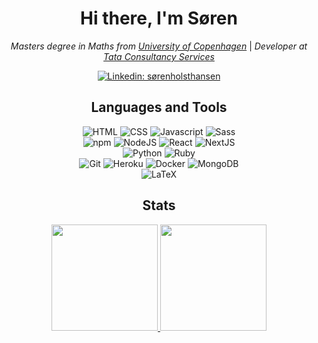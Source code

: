 <div align="center">
<h1> Hi there, I'm Søren</h1>

<p><em>Masters degree in Maths from <a href="https://www.ku.dk/english/">University of Copenhagen</a></em> | <em>Developer at <a href="https://www.tcs.com/">Tata Consultancy Services</a></em></p>


[![Linkedin: sørenholsthansen](https://img.shields.io/badge/-Søren_Holst_Hansen-blue?style=for-the-badge&logo=Linkedin&logoColor=white&link=https://www.linkedin.com/in/søren-holst-hansen/)](https://www.linkedin.com/in/søren-holst-hansen/)
<!--
[![GitHub Soren Holst Hansen](https://img.shields.io/github/followers/SorenHolstHansen?label=follow&style=social)](https://github.com/SorenHolstHansen)
-->

<h2>Languages and Tools</h2>


<img src="https://img.shields.io/static/v1?style=for-the-badge&logo=HTML5&message=HTML&label=&color=E34F26&labelColor=404040" alt="HTML">
<img src="https://img.shields.io/static/v1?style=for-the-badge&logo=CSS3&message=CSS&label=&color=1572B6&labelColor=404040" alt="CSS">
<img src="https://img.shields.io/static/v1?style=for-the-badge&logo=JavaScript&message=JavaScript&label=&color=F7DF1E&labelColor=404040" alt="Javascript">
<img src="https://img.shields.io/static/v1?style=for-the-badge&logo=Sass&message=Sass&label=&color=CC6699&labelColor=404040" alt="Sass">
<br>

<img src="https://img.shields.io/static/v1?style=for-the-badge&logo=NPM&message=NPM&label=&color=CB3837&labelColor=404040" alt="npm">
<img src="https://img.shields.io/static/v1?style=for-the-badge&logo=node.js&message=Node.js&label=&color=339933&labelColor=404040" alt="NodeJS">
<img src="https://img.shields.io/static/v1?style=for-the-badge&logo=React&message=React&label=&color=61DAFB&labelColor=404040" alt="React">
<img src="https://img.shields.io/static/v1?style=for-the-badge&logo=Next.js&message=Next.js&label=&color=000&labelColor=404040" alt="NextJS">
<br>

<img src="https://img.shields.io/static/v1?style=for-the-badge&logo=Python&message=Python&label=&color=3776AB&labelColor=404040" alt="Python">
<img src="https://img.shields.io/static/v1?style=for-the-badge&logo=Ruby&message=Ruby&label=&color=CC342D&labelColor=404040" alt="Ruby">
<br>

<img src="https://img.shields.io/static/v1?style=for-the-badge&logo=Git&message=Git&label=&color=F05032&labelColor=404040" alt="Git">
<img src="https://img.shields.io/static/v1?style=for-the-badge&logo=Heroku&message=Heroku&label=&color=430098&labelColor=404040" alt="Heroku">
<img src="https://img.shields.io/static/v1?style=for-the-badge&logo=Docker&message=Docker&label=&color=2496ED&labelColor=404040" alt="Docker">
<img src="https://img.shields.io/static/v1?style=for-the-badge&logo=MongoDB&message=MongoDB&label=&color=47A248&labelColor=404040" alt="MongoDB">
<br>

<img src="https://img.shields.io/static/v1?style=for-the-badge&logo=LaTeX&message=LaTeX&label=&color=008080&labelColor=404040" alt="LaTeX">

<h2>Stats</h2>

<p align="center">
  <a href="https://github.com/SorenHolstHansen">
    <img height="170em" src="https://github-readme-stats.vercel.app/api?username=SorenHolstHansen&theme=gruvbox&show_icons=true&include_all_commits=true&count_private=true" />
  </a>
  <a href="https://github.com/SorenHolstHansen">
    <img height="170em" src="https://github-readme-stats.vercel.app/api/top-langs/?username=SorenHolstHansen&layout=compact&theme=gruvbox" />
  </a>
</p>
</div>


<!--
**SorenHolstHansen/SorenHolstHansen** is a ✨ _special_ ✨ repository because its `README.md` (this file) appears on your GitHub profile.

Here are some ideas to get you started:

- 🔭 I’m currently working on ...
- 🌱 I’m currently learning ...
- 👯 I’m looking to collaborate on ...
- 🤔 I’m looking for help with ...
- 💬 Ask me about ...
- 📫 How to reach me: ...
- 😄 Pronouns: ...
- ⚡ Fun fact: ...
-->

